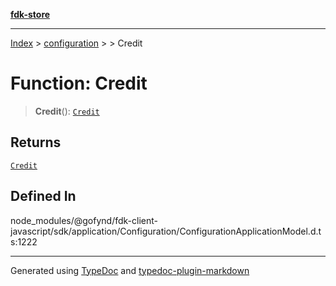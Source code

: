 [**fdk-store**](../../../README.md)
***

[Index](../../../API.md) > [configuration](../../README.md) > [<internal>](../README.md) > Credit

# Function: Credit

> **Credit**(): [`Credit`](../type-aliases/type-alias.Credit.md)

## Returns

[`Credit`](../type-aliases/type-alias.Credit.md)

## Defined In

node\_modules/@gofynd/fdk-client-javascript/sdk/application/Configuration/ConfigurationApplicationModel.d.ts:1222

***
Generated using [TypeDoc](https://typedoc.org/) and [typedoc-plugin-markdown](https://www.npmjs.com/package/typedoc-plugin-markdown)

